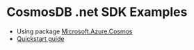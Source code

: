 # CosmosDB .net SDK Examples

* Using package [Microsoft.Azure.Cosmos](https://www.nuget.org/packages/Microsoft.Azure.Cosmos)
* [Quickstart guide](https://learn.microsoft.com/en-us/azure/cosmos-db/nosql/quickstart-dotnet?tabs=azure-portal%2Cwindows%2Cconnection-string%2Csign-in-azure-cli)

